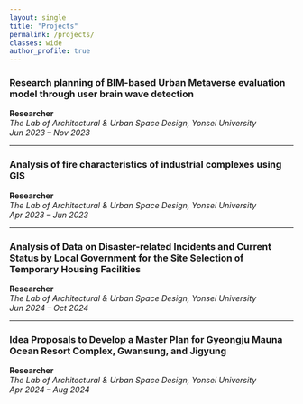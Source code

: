 ```yaml
---
layout: single
title: "Projects"
permalink: /projects/
classes: wide
author_profile: true
---
```








###  Research planning of BIM-based Urban Metaverse evaluation model through user brain wave detection  
**Researcher**  
*The Lab of Architectural & Urban Space Design, Yonsei University*  
*Jun 2023 – Nov 2023*

---

###  Analysis of fire characteristics of industrial complexes using GIS  
**Researcher**  
*The Lab of Architectural & Urban Space Design, Yonsei University*  
*Apr 2023 – Jun 2023*

---

###  Analysis of Data on Disaster-related Incidents and Current Status by Local Government for the Site Selection of Temporary Housing Facilities  
**Researcher**  
*The Lab of Architectural & Urban Space Design, Yonsei University*  
*Jun 2024 – Oct 2024*

---

###  Idea Proposals to Develop a Master Plan for Gyeongju Mauna Ocean Resort Complex, Gwansung, and Jigyung  
**Researcher**  
*The Lab of Architectural & Urban Space Design, Yonsei University*  
*Apr 2024 – Aug 2024*
